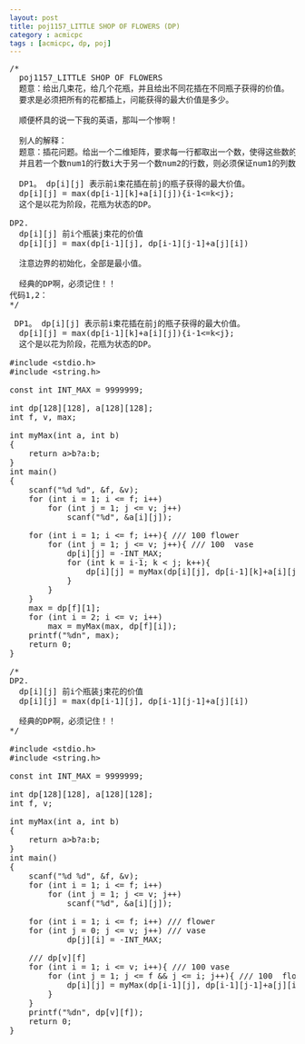 ```yaml
---
layout: post
title: poj1157_LITTLE SHOP OF FLOWERS (DP)
category : acmicpc
tags : [acmicpc, dp, poj]
---
```


<pre>/*
  poj1157_LITTLE SHOP OF FLOWERS
  题意：给出几束花，给几个花瓶，并且给出不同花插在不同瓶子获得的价值。
  要求是必须把所有的花都插上，问能获得的最大价值是多少。

  顺便杯具的说一下我的英语，那叫一个惨啊！

  别人的解释：
  题意：插花问题。给出一个二维矩阵，要求每一行都取出一个数，使得这些数的和最大，
  并且若一个数num1的行数i大于另一个数num2的行数，则必须保证num1的列数j也大于num2的列数。

  DP1。 dp[i][j] 表示前i束花插在前j的瓶子获得的最大价值。
  dp[i][j] = max(dp[i-1][k]+a[i][j]){i-1&lt;=k&lt;j};
  这个是以花为阶段，花瓶为状态的DP。

DP2.
  dp[i][j] 前i个瓶装j束花的价值
  dp[i][j] = max(dp[i-1][j], dp[i-1][j-1]+a[j][i])

  注意边界的初始化，全部是最小值。

  经典的DP啊，必须记住！！
代码1,2：
*/</pre>
<!--more-->
<pre> DP1。 dp[i][j] 表示前i束花插在前j的瓶子获得的最大价值。
  dp[i][j] = max(dp[i-1][k]+a[i][j]){i-1&lt;=k&lt;j};
  这个是以花为阶段，花瓶为状态的DP。

#include &lt;stdio.h&gt;
#include &lt;string.h&gt;

const int INT_MAX = 9999999;

int dp[128][128], a[128][128];
int f, v, max;

int myMax(int a, int b)
{
    return a&gt;b?a:b;
}
int main()
{
    scanf("%d %d", &amp;f, &amp;v);
    for (int i = 1; i &lt;= f; i++)
        for (int j = 1; j &lt;= v; j++)
            scanf("%d", &amp;a[i][j]);

    for (int i = 1; i &lt;= f; i++){ /// 100 flower
        for (int j = 1; j &lt;= v; j++){ /// 100  vase
            dp[i][j] = -INT_MAX;
            for (int k = i-1; k &lt; j; k++){
                dp[i][j] = myMax(dp[i][j], dp[i-1][k]+a[i][j]);
            }
        }
    }
    max = dp[f][1];
    for (int i = 2; i &lt;= v; i++)
        max = myMax(max, dp[f][i]);
    printf("%dn", max);
    return 0;
}

/*
DP2.
  dp[i][j] 前i个瓶装j束花的价值
  dp[i][j] = max(dp[i-1][j], dp[i-1][j-1]+a[j][i])

  经典的DP啊，必须记住！！
*/

#include &lt;stdio.h&gt;
#include &lt;string.h&gt;

const int INT_MAX = 9999999;

int dp[128][128], a[128][128];
int f, v;

int myMax(int a, int b)
{
    return a&gt;b?a:b;
}
int main()
{
    scanf("%d %d", &amp;f, &amp;v);
    for (int i = 1; i &lt;= f; i++)
        for (int j = 1; j &lt;= v; j++)
            scanf("%d", &amp;a[i][j]);

    for (int i = 1; i &lt;= f; i++) /// flower
    for (int j = 0; j &lt;= v; j++) /// vase
            dp[j][i] = -INT_MAX;

    /// dp[v][f]
    for (int i = 1; i &lt;= v; i++){ /// 100 vase
        for (int j = 1; j &lt;= f &amp;&amp; j &lt;= i; j++){ /// 100  flower
            dp[i][j] = myMax(dp[i-1][j], dp[i-1][j-1]+a[j][i]);
        }
    }
    printf("%dn", dp[v][f]);
    return 0;
}</pre>
